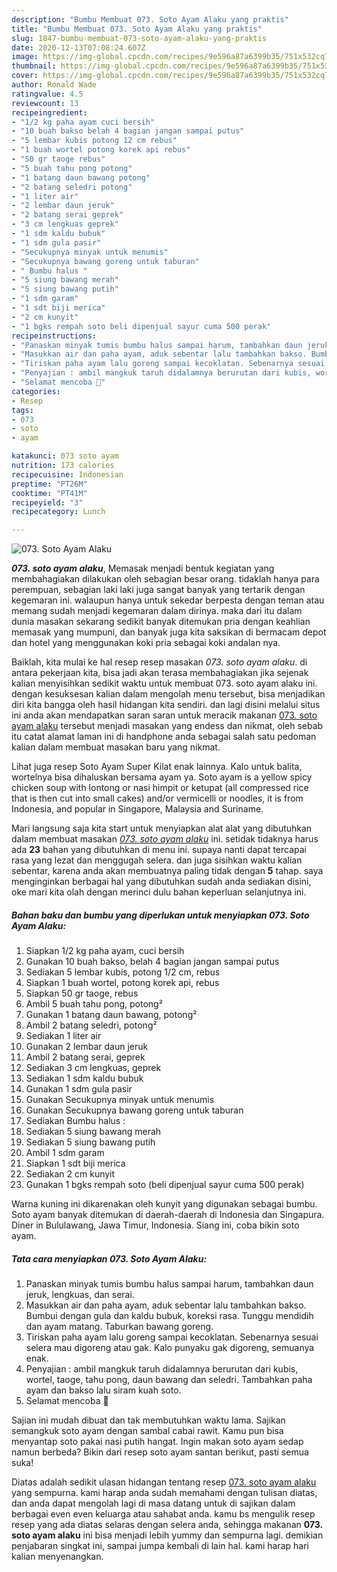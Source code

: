 ```yaml
---
description: "Bumbu Membuat 073. Soto Ayam Alaku yang praktis"
title: "Bumbu Membuat 073. Soto Ayam Alaku yang praktis"
slug: 1847-bumbu-membuat-073-soto-ayam-alaku-yang-praktis
date: 2020-12-13T07:08:24.607Z
image: https://img-global.cpcdn.com/recipes/9e596a87a6399b35/751x532cq70/073-soto-ayam-alaku-foto-resep-utama.jpg
thumbnail: https://img-global.cpcdn.com/recipes/9e596a87a6399b35/751x532cq70/073-soto-ayam-alaku-foto-resep-utama.jpg
cover: https://img-global.cpcdn.com/recipes/9e596a87a6399b35/751x532cq70/073-soto-ayam-alaku-foto-resep-utama.jpg
author: Ronald Wade
ratingvalue: 4.5
reviewcount: 13
recipeingredient:
- "1/2 kg paha ayam cuci bersih"
- "10 buah bakso belah 4 bagian jangan sampai putus"
- "5 lembar kubis potong 12 cm rebus"
- "1 buah wortel potong korek api rebus"
- "50 gr taoge rebus"
- "5 buah tahu pong potong"
- "1 batang daun bawang potong"
- "2 batang seledri potong"
- "1 liter air"
- "2 lembar daun jeruk"
- "2 batang serai geprek"
- "3 cm lengkuas geprek"
- "1 sdm kaldu bubuk"
- "1 sdm gula pasir"
- "Secukupnya minyak untuk menumis"
- "Secukupnya bawang goreng untuk taburan"
- " Bumbu halus "
- "5 siung bawang merah"
- "5 siung bawang putih"
- "1 sdm garam"
- "1 sdt biji merica"
- "2 cm kunyit"
- "1 bgks rempah soto beli dipenjual sayur cuma 500 perak"
recipeinstructions:
- "Panaskan minyak tumis bumbu halus sampai harum, tambahkan daun jeruk, lengkuas, dan serai."
- "Masukkan air dan paha ayam, aduk sebentar lalu tambahkan bakso. Bumbui dengan gula dan kaldu bubuk, koreksi rasa. Tunggu mendidih dan ayam matang. Taburkan bawang goreng."
- "Tiriskan paha ayam lalu goreng sampai kecoklatan. Sebenarnya sesuai selera mau digoreng atau gak. Kalo punyaku gak digoreng, semuanya enak."
- "Penyajian : ambil mangkuk taruh didalamnya berurutan dari kubis, wortel, taoge, tahu pong, daun bawang dan seledri. Tambahkan paha ayam dan bakso lalu siram kuah soto."
- "Selamat mencoba 🍲"
categories:
- Resep
tags:
- 073
- soto
- ayam

katakunci: 073 soto ayam 
nutrition: 173 calories
recipecuisine: Indonesian
preptime: "PT26M"
cooktime: "PT41M"
recipeyield: "3"
recipecategory: Lunch

---
```



![073. Soto Ayam Alaku](https://img-global.cpcdn.com/recipes/9e596a87a6399b35/751x532cq70/073-soto-ayam-alaku-foto-resep-utama.jpg)

<b><i>073. soto ayam alaku</i></b>, Memasak menjadi bentuk kegiatan yang membahagiakan dilakukan oleh sebagian besar orang. tidaklah hanya para perempuan, sebagian laki laki juga sangat banyak yang tertarik dengan kegemaran ini. walaupun hanya untuk sekedar berpesta dengan teman atau memang sudah menjadi kegemaran dalam dirinya. maka dari itu dalam dunia masakan sekarang sedikit banyak ditemukan pria dengan keahlian memasak yang mumpuni, dan banyak juga kita saksikan di bermacam depot dan hotel yang menggunakan koki pria sebagai koki andalan nya.

Baiklah, kita mulai ke hal resep resep masakan <i>073. soto ayam alaku</i>. di antara pekerjaan kita, bisa jadi akan terasa membahagiakan jika sejenak kalian menyisihkan sedikit waktu untuk membuat 073. soto ayam alaku ini. dengan kesuksesan kalian dalam mengolah menu tersebut, bisa menjadikan diri kita bangga oleh hasil hidangan kita sendiri. dan lagi disini melalui situs ini anda akan mendapatkan saran saran untuk meracik makanan <u>073. soto ayam alaku</u> tersebut menjadi masakan yang endess dan nikmat, oleh sebab itu catat alamat laman ini di handphone anda sebagai salah satu pedoman kalian dalam membuat masakan baru yang nikmat.

Lihat juga resep Soto Ayam Super Kilat enak lainnya. Kalo untuk balita, wortelnya bisa dihaluskan bersama ayam ya. Soto ayam is a yellow spicy chicken soup with lontong or nasi himpit or ketupat (all compressed rice that is then cut into small cakes) and/or vermicelli or noodles, it is from Indonesia, and popular in Singapore, Malaysia and Suriname.


Mari langsung saja kita start untuk menyiapkan alat alat yang dibutuhkan dalam membuat masakan <u><i>073. soto ayam alaku</i></u> ini. setidak tidaknya harus ada <b>23</b> bahan yang dibutuhkan di menu ini. supaya nanti dapat tercapai rasa yang lezat dan menggugah selera. dan juga sisihkan waktu kalian sebentar, karena anda akan membuatnya paling tidak dengan <b>5</b> tahap. saya menginginkan berbagai hal yang dibutuhkan sudah anda sediakan disini, oke mari kita olah dengan merinci dulu bahan keperluan selanjutnya ini.

<!--inarticleads1-->

##### Bahan baku dan bumbu yang diperlukan untuk menyiapkan 073. Soto Ayam Alaku:

1. Siapkan 1/2 kg paha ayam, cuci bersih
1. Gunakan 10 buah bakso, belah 4 bagian jangan sampai putus
1. Sediakan 5 lembar kubis, potong 1/2 cm, rebus
1. Siapkan 1 buah wortel, potong korek api, rebus
1. Siapkan 50 gr taoge, rebus
1. Ambil 5 buah tahu pong, potong²
1. Gunakan 1 batang daun bawang, potong²
1. Ambil 2 batang seledri, potong²
1. Sediakan 1 liter air
1. Gunakan 2 lembar daun jeruk
1. Ambil 2 batang serai, geprek
1. Sediakan 3 cm lengkuas, geprek
1. Sediakan 1 sdm kaldu bubuk
1. Gunakan 1 sdm gula pasir
1. Gunakan Secukupnya minyak untuk menumis
1. Gunakan Secukupnya bawang goreng untuk taburan
1. Sediakan  Bumbu halus :
1. Sediakan 5 siung bawang merah
1. Sediakan 5 siung bawang putih
1. Ambil 1 sdm garam
1. Siapkan 1 sdt biji merica
1. Sediakan 2 cm kunyit
1. Gunakan 1 bgks rempah soto (beli dipenjual sayur cuma 500 perak)


Warna kuning ini dikarenakan oleh kunyit yang digunakan sebagai bumbu. Soto ayam banyak ditemukan di daerah-daerah di Indonesia dan Singapura. Diner in Bululawang, Jawa Timur, Indonesia. Siang ini, coba bikin soto ayam. 

<!--inarticleads2-->

##### Tata cara menyiapkan 073. Soto Ayam Alaku:

1. Panaskan minyak tumis bumbu halus sampai harum, tambahkan daun jeruk, lengkuas, dan serai.
1. Masukkan air dan paha ayam, aduk sebentar lalu tambahkan bakso. Bumbui dengan gula dan kaldu bubuk, koreksi rasa. Tunggu mendidih dan ayam matang. Taburkan bawang goreng.
1. Tiriskan paha ayam lalu goreng sampai kecoklatan. Sebenarnya sesuai selera mau digoreng atau gak. Kalo punyaku gak digoreng, semuanya enak.
1. Penyajian : ambil mangkuk taruh didalamnya berurutan dari kubis, wortel, taoge, tahu pong, daun bawang dan seledri. Tambahkan paha ayam dan bakso lalu siram kuah soto.
1. Selamat mencoba 🍲


Sajian ini mudah dibuat dan tak membutuhkan waktu lama. Sajikan semangkuk soto ayam dengan sambal cabai rawit. Kamu pun bisa menyantap soto pakai nasi putih hangat. Ingin makan soto ayam sedap namun berbeda? Bikin dari resep soto ayam santan berikut, pasti semua suka! 

Diatas adalah sedikit ulasan hidangan tentang resep <u>073. soto ayam alaku</u> yang sempurna. kami harap anda sudah memahami dengan tulisan diatas, dan anda dapat mengolah lagi di masa datang untuk di sajikan dalam berbagai even even keluarga atau sahabat anda. kamu bs mengulik resep resep yang ada diatas selaras dengan selera anda, sehingga makanan <b>073. soto ayam alaku</b> ini bisa menjadi lebih yummy dan sempurna lagi. demikian penjabaran singkat ini, sampai jumpa kembali di lain hal. kami harap hari kalian menyenangkan.
